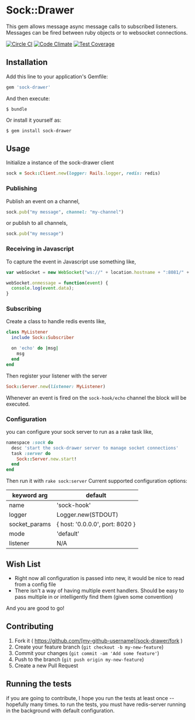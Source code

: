 # Sock::Drawer

This gem allows message async message calls to subscribed listeners.
Messages can be fired between ruby objects or to websocket connections.

[![Circle CI](https://circleci.com/gh/HParker/sock-drawer.svg?style=svg)](https://circleci.com/gh/HParker/sock-drawer)
[![Code Climate](https://codeclimate.com/github/HParker/sock-drawer/badges/gpa.svg)](https://codeclimate.com/github/HParker/sock-drawer)
[![Test Coverage](https://codeclimate.com/github/HParker/sock-drawer/badges/coverage.svg)](https://codeclimate.com/github/HParker/sock-drawer/coverage)

## Installation

Add this line to your application's Gemfile:

```ruby
gem 'sock-drawer'
```

And then execute:

    $ bundle

Or install it yourself as:

    $ gem install sock-drawer

## Usage

Initialize a instance of the sock-drawer client

```Ruby
sock = Sock::Client.new(logger: Rails.logger, redis: redis)
```

### Publishing

Publish an event on a channel,

```Ruby
sock.pub("my message", channel: "my-channel")
```

or publish to all channels,

```Ruby
sock.pub("my message")
```

### Receiving in Javascript

To capture the event in Javascript use something like,

```javascript
var webSocket = new WebSocket("ws://" + location.hostname + ":8081/" + "my-channel");

webSocket.onmessage = function(event) {
  console.log(event.data);
}
```

### Subscribing

Create a class to handle redis events like,

```Ruby
class MyListener
  include Sock::Subscriber

  on 'echo' do |msg|
    msg
  end
end
```

Then register your listener with the server

```Ruby
Sock::Server.new(listener: MyListener)
```

Whenever an event is fired on the `sock-hook/echo` channel the block will be executed.


### Configuration

you can configure your sock server to run as a rake task like,

```Ruby
namespace :sock do
  desc 'start the sock-drawer server to manage socket connections'
  task :server do
    Sock::Server.new.start!
  end
end
```

Then run it with `rake sock:server`
Current supported configuration options:

| keyword arg | default |
| ----------- | ------- |
| name | 'sock-hook' |
| logger | Logger.new(STDOUT) |
| socket_params | { host: '0.0.0.0', port: 8020 } |
| mode | 'default' |
| listener | N/A |

## Wish List

- Right now all configuration is passed into new, it would be nice to read from a config file
- There isn't a way of having multiple event handlers. Should be easy to pass multiple in or intelligently find them (given some convention)

And you are good to go!

## Contributing

1. Fork it ( https://github.com/[my-github-username]/sock-drawer/fork )
2. Create your feature branch (`git checkout -b my-new-feature`)
3. Commit your changes (`git commit -am 'Add some feature'`)
4. Push to the branch (`git push origin my-new-feature`)
5. Create a new Pull Request

## Running the tests

if you are going to contribute, I hope you run the tests at least once -- hopefully many times.
to run the tests, you must have redis-server running in the background with default configuration.
